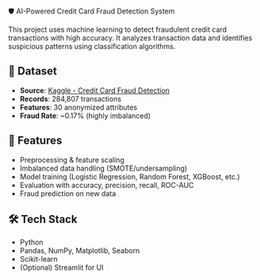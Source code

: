 🛡️ AI-Powered Credit Card Fraud Detection System

This project uses machine learning to detect fraudulent credit card transactions with high accuracy. It analyzes transaction data and identifies suspicious patterns using classification algorithms.

## 📂 Dataset
- **Source**: [Kaggle - Credit Card Fraud Detection](https://www.kaggle.com/datasets/mlg-ulb/creditcardfraud)
- **Records**: 284,807 transactions
- **Features**: 30 anonymized attributes
- **Fraud Rate**: ~0.17% (highly imbalanced)

## 🚀 Features
- Preprocessing & feature scaling
- Imbalanced data handling (SMOTE/undersampling)
- Model training (Logistic Regression, Random Forest, XGBoost, etc.)
- Evaluation with accuracy, precision, recall, ROC-AUC
- Fraud prediction on new data

## 🛠️ Tech Stack
- Python
- Pandas, NumPy, Matplotlib, Seaborn
- Scikit-learn
- (Optional) Streamlit for UI
